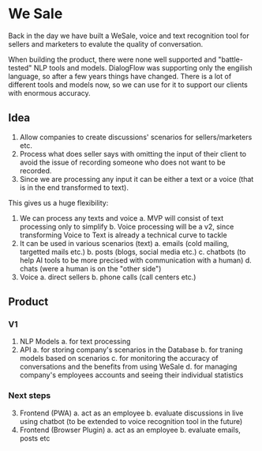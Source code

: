 # We Sale

Back in the day we have built a WeSale, voice and text recognition tool for sellers and marketers to evalute the quality of conversation.

When building the product, there were none well supported and "battle-tested" NLP tools and models.
DialogFlow was supporting only the engilish language, so after a few years things have changed.
There is a lot of different tools and models now, so we can use for it to support our clients with enormous accuracy.

## Idea

1. Allow companies to create discussions' scenarios for sellers/marketers etc.
2. Process what does seller says with omitting the input of their client to avoid the issue of recording someone who does not want to be recorded.
3. Since we are processing any input it can be either a text or a voice (that is in the end transformed to text).

This gives us a huge flexibility:
1. We can process any texts and voice
    a. MVP will consist of text processing only to simplify
    b. Voice processing will be a v2, since transforming Voice to Text is already a technical curve to tackle
2. It can be used in various scenarios (text)
    a. emails (cold mailing, targetted mails etc.)
    b. posts (blogs, social media etc.)
    c. chatbots (to help AI tools to be more precised with communication with a human)
    d. chats (were a human is on the "other side")
3. Voice
    a. direct sellers
    b. phone calls (call centers etc.)

## Product

### V1

1. NLP Models
    a. for text processing
2. API
    a. for storing company's scenarios in the Database
    b. for traning models based on scenarios
    c. for monitoring the accuracy of conversations and the benefits from using WeSale
    d. for managing company's employees accounts and seeing their individual statistics

### Next steps

3. Frontend (PWA)
    a. act as an employee
    b. evaluate discussions in live using chatbot (to be extended to voice recognition tool in the future)
4. Frontend (Browser Plugin)
    a. act as an employee
    b. evaluate emails, posts etc